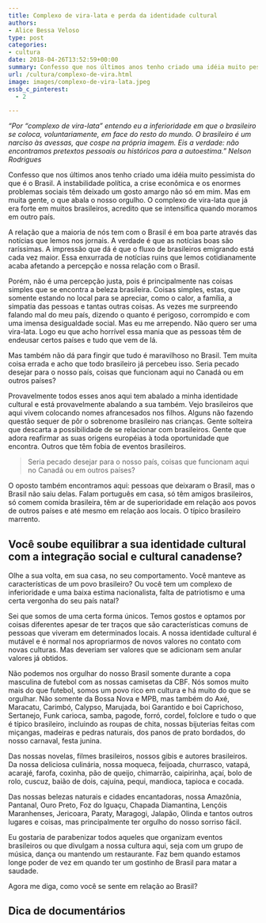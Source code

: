 ```yaml
---
title: Complexo de vira-lata e perda da identidade cultural
authors:
- Alice Bessa Veloso
type: post
categories:
- cultura
date: 2018-04-26T13:52:59+00:00
summary: Confesso que nos últimos anos tenho criado uma idéia muito pessimista do que é o Brasil. O complexo de vira-lata que já era forte em muitos brasileiros, acredito que se intensifica quando moramos em outro país.
url: /cultura/complexo-de-vira.html
image: images/complexo-de-vira-lata.jpeg
essb_c_pinterest:
  - 2

---
```

_&#8220;Por &#8220;complexo de vira-lata&#8221; entendo eu a inferioridade em que o brasileiro se coloca, voluntariamente, em face do resto do mundo. O brasileiro é um narciso às avessas, que cospe na própria imagem. Eis a verdade: não encontramos pretextos pessoais ou históricos para a autoestima.&#8221; Nelson Rodrigues_

Confesso que nos últimos anos tenho criado uma idéia muito pessimista do que é o Brasil. A instabilidade política, a crise econômica e os enormes problemas sociais têm deixado um gosto amargo não só em mim. Mas em muita gente, o que abala o nosso orgulho. O complexo de vira-lata que já era forte em muitos brasileiros, acredito que se intensifica quando moramos em outro país.

A relação que a maioria de nós tem com o Brasil é em boa parte através das notícias que lemos nos jornais. A verdade é que as notícias boas são raríssimas. A impressão que dá é que o fluxo de brasileiros emigrando está cada vez maior. Essa enxurrada de notícias ruins que lemos cotidianamente acaba afetando a percepção e nossa relação com o Brasil.

Porém, não é uma percepção justa, pois é principalmente nas coisas simples que se encontra a beleza brasileira. Coisas simples, estas, que somente estando no local para se apreciar, como o calor, a família, a simpatia das pessoas e tantas outras coisas. As vezes me surpreendo falando mal do meu país, dizendo o quanto é perigoso, corrompido e com uma imensa desigualdade social. Mas eu me arrependo. Não quero ser uma vira-lata. Logo eu que acho horrível essa mania que as pessoas têm de endeusar certos países e tudo que vem de lá.

Mas também não dá para fingir que tudo é maravilhoso no Brasil. Tem muita coisa errada e acho que todo brasileiro já percebeu isso. Seria pecado desejar para o nosso país, coisas que funcionam aqui no Canadá ou em outros países?

Provavelmente todos esses anos aqui tem abalado a minha identidade cultural e está provavelmente abalando a sua também. Vejo brasileiros que aqui vivem colocando nomes afrancesados nos filhos. Alguns não fazendo questão sequer de pôr o sobrenome brasileiro nas crianças. Gente solteira que descarta a possibilidade de se relacionar com brasileiros. Gente que adora reafirmar as suas origens européias à toda oportunidade que encontra. Outros que têm fobia de eventos brasileiros.

> Seria pecado desejar para o nosso país, coisas que funcionam aqui no Canadá ou em outros países?

O oposto também encontramos aqui: pessoas que deixaram o Brasil, mas o Brasil não saiu delas. Falam português em casa, só têm amigos brasileiros, só comem comida brasileira, têm ar de superioridade em relação aos povos de outros países e até mesmo em relação aos locais. O típico brasileiro marrento.

## Você soube equilibrar a sua identidade cultural com a integração social e cultural canadense?

Olhe a sua volta, em sua casa, no seu comportamento. Você manteve as características de um povo brasileiro? Ou você tem um complexo de inferioridade e uma baixa estima nacionalista, falta de patriotismo e uma certa vergonha do seu país natal?

Sei que somos de uma certa forma únicos. Temos gostos e optamos por coisas diferentes apesar de ter traços que são características comuns de pessoas que viveram em determinados locais. A nossa identidade cultural é mutável e é normal nos apropriarmos de novos valores no contato com novas culturas. Mas deveriam ser valores que se adicionam sem anular valores já obtidos.

Não podemos nos orgulhar do nosso Brasil somente durante a copa masculina de futebol com as nossas camisetas da CBF. Nós somos muito mais do que futebol, somos um povo rico em cultura e há muito do que se orgulhar. Não somente da Bossa Nova e MPB, mas também do Axé, Maracatu, Carimbó, Calypso, Marujada, boi Garantido e boi Caprichoso, Sertanejo, Funk carioca, samba, pagode, forró, cordel, folclore e tudo o que é típico brasileiro, incluindo as roupas de chita, nossas bijuterias feitas com miçangas, madeiras e pedras naturais, dos panos de prato bordados, do nosso carnaval, festa junina.

Das nossas novelas, filmes brasileiros, nossos gibis e autores brasileiros. Da nossa deliciosa culinária, nossa moqueca, feijoada, churrasco, vatapá, acarajé, farofa, coxinha, pão de queijo, chimarrão, caipirinha, açaí, bolo de rolo, cuscuz, baião de dois, cajuína, pequi, mandioca, tapioca e cocada.

Das nossas belezas naturais e cidades encantadoras, nossa Amazônia, Pantanal, Ouro Preto, Foz do Iguaçu, Chapada Diamantina, Lençóis Maranhenses, Jericoara, Paraty, Maragogi, Jalapão, Olinda e tantos outros lugares e coisas, mas principalmente ter orgulho do nosso sorriso fácil.

Eu gostaria de parabenizar todos aqueles que organizam eventos brasileiros ou que divulgam a nossa cultura aqui, seja com um grupo de música, dança ou mantendo um restaurante. Faz bem quando estamos longe poder de vez em quando ter um gostinho de Brasil para matar a saudade.

Agora me diga, como você se sente em relação ao Brasil?

## Dica de documentários

<span class="embed-youtube" style="text-align:center; display: block;"></span>
<span class="embed-youtube" style="text-align:center; display: block;"></span>